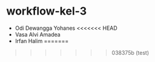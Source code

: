 # workflow-kel-3

- Odi Dewangga Yohanes
<<<<<<< HEAD
- Vasa Alvi Amadea 
- Irfan Halim
=======
>>>>>>> 038375b (test)
